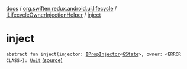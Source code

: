 [docs](../../index.md) / [org.swiften.redux.android.ui.lifecycle](../index.md) / [ILifecycleOwnerInjectionHelper](index.md) / [inject](./inject.md)

# inject

`abstract fun inject(injector: `[`IPropInjector`](../../org.swiften.redux.ui/-i-prop-injector/index.md)`<`[`GState`](index.md#GState)`>, owner: <ERROR CLASS>): `[`Unit`](https://kotlinlang.org/api/latest/jvm/stdlib/kotlin/-unit/index.html) [(source)](https://github.com/protoman92/KotlinRedux/tree/master/android/android-lifecycle/src/main/java/org/swiften/redux/android/ui/lifecycle/AndroidActivity.kt#L50)